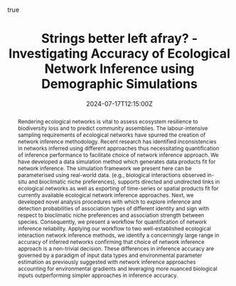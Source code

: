 ---
abstract:  Rendering ecological networks is vital to assess ecosystem resilience to biodiversity loss and to predict community assemblies. The labour-intensive sampling requirements of ecological networks have spurred the creation of network inference methodology. Recent research has identified inconsistencies in networks inferred using different approaches thus necessitating quantification of inference performance to facilitate choice of network inference approach. We have developed a data simulation method which generates data products fit for network inference. The simulation framework we present here can be parameterised using real-world data. (e.g., biological interactions observed in-situ and bioclimatic niche preferences), supports directed and undirected links in ecological networks as well as exporting of time-series or spatial products fit for currently available ecological network inference approaches. Next, we developed novel analysis procedures with which to explore inference and detection probabilities of association types of different identity and sign with respect to bioclimatic niche preferences and association strength between species. Consequently, we present a workflow for quantification of network inference reliability. Applying our workflow to two well-established ecological interaction network inference methods, we identify a concerningly large range in accuracy of inferred networks confirming that choice of network inference approach is a non-trivial decision. These differences in inference accuracy are governed by a paradigm of input data types and environmental parameter estimation as previously suggested with network inference approaches accounting for environmental gradients and leveraging more nuanced biological inputs outperforming simpler approaches in inference accuracy.
all_day: false
authors: 
- ErikKusch
date: "2024-07-17T12:15:00Z"
date_end: "2024-07-17T12:30:00Z"
event: International Statistical Ecology Conference ISEC 2024
event_url: "https://statisticalecology.org/"
featured: false
image:
  caption: ''
  focal_point: Right
links: null
location: Swansea, United Kingdom
math: true
projects: [phd-packages]
publishDate: "2024-07-18T00:00:00Z"
summary: A short presentation of how to investigate network inference accuracy.
tags: 
- Cooccurrence
- Biological Networks
- Ecological Networks
- Ecological Network Inference
- Macroecology
- Method Comparison
- Network Topology
- Spatial Scale
- Species Associations
title: Strings better left afray? - Investigating Accuracy of Ecological Network Inference using Demographic Simulations
# url_code: "https://github.com/ErikKusch/Vegetation-Memory"
url_pdf: "https://htmlpreview.github.io/?https://github.com/ErikKusch/Homepage/blob/master/static/talks/2024-07-17-ISEC-Investigating-Accuracy-of-Ecological-Network-Inference-using-Demographic-Simulations.html"
# url_poster: "https://github.com/ErikKusch/Homepage/raw/master/static/talks/2010_09_VegMem.pdf"
url_video: ""
---